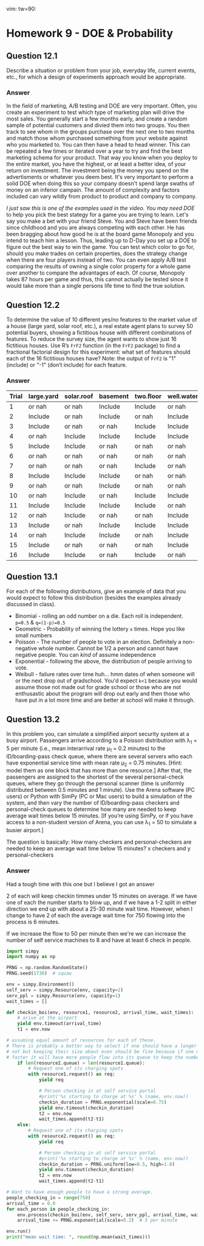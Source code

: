 vim: tw=90:
# Homework 9 - DOE & Probability
## Question 12.1
Describe a situation or problem from your job, everyday life, current events, etc., for which a design of
experiments approach would be appropriate.
### Answer
In the field of marketing, A/B testing and DOE are very important. Often, you create an experiment to test which 
type of marketing plan will drive the most sales. You generally start a few months early, and create a random sample 
of potential customers and divied them into two groups. You then track to see whom in the groups purchase over the 
next one to two months and match those whom purchased something from your website against who you marketed to. 
You can then have a head to head winner. This can be repeated a few times or iterated over a year to try and find 
the best marketing schema for your product. That way you know when you deploy to the entire market, you have the 
highest, or at least a better idea, of your return on investment. The investment being the money you spend on 
the advertisments or whatever you deem best. It's very important to perform a solid DOE when doing this so your 
company doesn't spend large swaths of money on an inferior campain. The amount of complexity and factors included 
can vary wildly from product to product and company to company. 

_I just saw this is one of the examples used in the video. You may need DOE_ 
to help you pick the best stategy for a game you are trying to learn. Let's say you make
a bet with your friend Steve. You and Steve have been friends since childhood and you are
always competing with each other. He has been bragging about how good he is at the board
game Monopoly and you intend to teach him a lesson. Thus, leading up to D-Day you set up a
DOE to figure out the best way to win the game. You can test which color to go for, should
you make trades on certain properties, does the strategy change when there are four
players instead of two. You can even apply A/B test comparing the results of owning a
single color property for a whole game over another to compare the advantages of each. Of
course, Monopoly takes 87 hours per game and thus, this cannot actually be tested since it
would take more than a single persons life time to find the true solution. 

## Question 12.2
To determine the value of 10 different yes/no features to the market value of a house (large yard, solar
roof, etc.), a real estate agent plans to survey 50 potential buyers, showing a fictitious house with
different combinations of features. To reduce the survey size, the agent wants to show just 16 fictitious
houses. Use R’s `FrF2` function (in the `FrF2` package) to find a fractional factorial design for this
experiment: what set of features should each of the 16 fictitious houses have? Note: the output of
`FrF2` is "1" (include) or "-1" (don’t include) for each feature.

### Answer

Trial|large.yard|solar.roof|basement|two.floor|well.water|public.sewage|built.after.1950|waterfront|Has.HSA.costs|within.an.hour.of.airport
|-----|---------|---------|--------|--------|---------|------------|--------------|----------|-----------|---------------------|
| 1|or nah|or nah|Include|Include|or nah|Include|Include|Include|or nah|or nah|
| 2|Include|or nah|Include|or nah|Include|or nah|Include|Include|Include|or nah|
| 3|Include|or nah|or nah|Include|Include|Include|or nah|or nah|Include|or nah|
| 4|or nah|Include|Include|Include|Include|Include|or nah|Include|Include|Include|
| 5|Include|Include|or nah|or nah|or nah|Include|Include|Include|Include|or nah|
| 6|or nah|or nah|or nah|or nah|or nah|or nah|or nah|or nah|or nah|or nah|
| 7|or nah|or nah|or nah|Include|or nah|or nah|or nah|Include|Include|Include|
| 8|Include|Include|Include|or nah|or nah|or nah|or nah|Include|or nah|Include|
| 9|or nah|or nah|Include|or nah|or nah|Include|Include|or nah|Include|Include|
|10|or nah|Include|or nah|Include|Include|or nah|Include|Include|or nah|or nah|
|11|Include|Include|Include|Include|or nah|or nah|or nah|or nah|Include|or nah|
|12|or nah|Include|or nah|or nah|Include|or nah|Include|or nah|Include|Include|
|13|Include|or nah|Include|Include|Include|or nah|Include|or nah|or nah|Include|
|14|or nah|Include|Include|or nah|Include|Include|or nah|or nah|or nah|or nah|
|15|Include|or nah|or nah|or nah|Include|Include|or nah|Include|or nah|Include|
|16|Include|Include|or nah|Include|or nah|Include|Include|or nah|or nah|Include|



## Question 13.1
For each of the following distributions, give an example of data that you would expect to follow this
distribution (besides the examples already discussed in class).
  -  Binomial - rolling an odd number on a die. Each roll is independent.
     `p=0.5` & `q=(1-p)=0.5`
  -  Geometric - Probability of winning the lottery `x` times. Hope you like small numbers 
  -  Poisson - The number of people to vote in an election. Definitely a non-negative
     whole number. Cannot be 1/2 a person and cannot have negative people. You can _kind_
     of assume independence
  -  Exponential - following the above, the distribution of people arriving to vote. 
  -  Weibull - failure rates over time huh... hmm dates of when someone will or the next drop out of
     gradschool. You'd expect `k<1` because you would assume those not made out for grade
     school or those who are not enthusastic about the program will drop out early and
     then those who have put in a lot more time and are better at school will make it
     through.  
## Question 13.2
In this problem you, can simulate a simplified airport security system at a busy airport. Passengers arrive
according to a Poisson distribution with λ<sub>1</sub> = 5 per minute (i.e., mean interarrival rate μ<sub>1</sub> = 0.2 minutes)
to the ID/boarding-pass check queue, where there are several servers who each have exponential
service time with mean rate μ<sub>2</sub> = 0.75 minutes. [Hint: model them as one block that has more than one
resource.] After that, the passengers are assigned to the shortest of the several personal-check queues,
where they go through the personal scanner (time is uniformly distributed between 0.5 minutes and 1
minute).
Use the Arena software (PC users) or Python with SimPy (PC or Mac users) to build a simulation of the
system, and then vary the number of ID/boarding-pass checkers and personal-check queues to
determine how many are needed to keep average wait times below 15 minutes. [If you’re using SimPy,
or if you have access to a non-student version of Arena, you can use λ<sub>1</sub> = 50 to simulate a busier airport.]


The question is basically: How many checkers and personal-checkers are needed to keep an
average wait time below 15 minutes? x checkers and y personal-checkers


### Answer

Had a tough time with this one but I believe I got an answer

2 of each will keep checkin timmes under 15 minutes on average. If we have one of each the
number starts to blow up, and if we have a 1-2 split in either direction we end up with
about a 25-30 minute wait time. However, when I change to have 2 of each the average wait
time for 750 flowing into the process is 6 minutes. 

If we increase the flow to 50 per minute then we're we can increase the number of self
service machines to 8 and have at least 6 check in people.



```python
import simpy
import numpy as np

PRNG = np.random.RandomState()
PRNG.seed(1738)  # squaw

env = simpy.Environment()
self_serv = simpy.Resource(env, capacity=2)
serv_ppl = simpy.Resource(env, capacity=1)
wait_times = []

def checkin_boi(env, resource1, resource2, arrival_time, wait_times):
    # arive at the airport 
    yield env.timeout(arrival_time)
    t1 = env.now

# assuming equal amount of resources for each of these. 
# There is probably a better way to select if one should have a longer queue or
# not but keeping their size about even should be fine because if one moves
# faster it will have more people flow into its queue to keep the numbers even
    if len(resource2.queue) > len(resource1.queue):
        # Request one of its charging spots
        with resource1.request() as req:
            yield req

            # Person checking in at self service portal
            #print('%s starting to charge at %s' % (name, env.now))
            checkin_duration = PRNG.exponential(scale=0.75)
            yield env.timeout(checkin_duration)
            t2 = env.now
            wait_times.append(t2-t1)
    else:
        # Request one of its charging spots
        with resource2.request() as req:
            yield req

            # Person checking in at self service portal
            #print('%s starting to charge at %s' % (name, env.now))
            checkin_duration = PRNG.uniform(low=0.5, high=1.0)
            yield env.timeout(checkin_duration)
            t2 = env.now
            wait_times.append(t2-t1)

# Want to have enough people to have a strong average. 
people_checking_in = range(750)
arrival_time = 0.0
for each_person in people_checking_in:
    env.process(checkin_boi(env, self_serv, serv_ppl, arrival_time, wait_times))
    arrival_time += PRNG.exponential(scale=0.2)  # 5 per minute

env.run()
print("mean wait time: ", round(np.mean(wait_times)))
```
